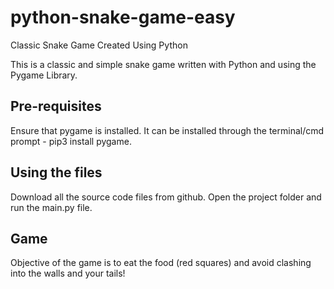 # python-snake-game-easy
Classic Snake Game Created Using Python

This is a classic and simple snake game written with Python and using the Pygame Library.

## Pre-requisites
Ensure that pygame is installed. It can be installed through the terminal/cmd prompt - pip3 install pygame.

## Using the files
Download all the source code files from github. Open the project folder and run the main.py file.

## Game
Objective of the game is to eat the food (red squares) and avoid clashing into the walls and your tails!
